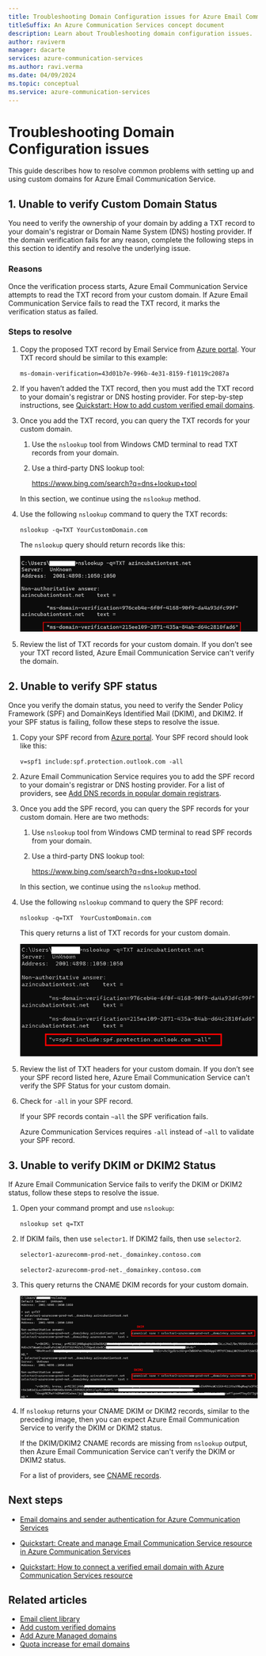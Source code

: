 ```yaml
---
title: Troubleshooting Domain Configuration issues for Azure Email Communication Service
titleSuffix: An Azure Communication Services concept document
description: Learn about Troubleshooting domain configuration issues.
author: raviverm
manager: dacarte
services: azure-communication-services
ms.author: ravi.verma
ms.date: 04/09/2024
ms.topic: conceptual
ms.service: azure-communication-services
---
```

# Troubleshooting Domain Configuration issues

This guide describes how to resolve common problems with setting up and using custom domains for Azure Email Communication Service.

## 1. Unable to verify Custom Domain Status

You need to verify the ownership of your domain by adding a TXT record to your domain's registrar or Domain Name System (DNS) hosting provider. If the domain verification fails for any reason, complete the following steps in this section to identify and resolve the underlying issue.

### Reasons  

Once the verification process starts, Azure Email Communication Service attempts to read the TXT record from your custom domain. If Azure Email Communication Service fails to read the TXT record, it marks the verification status as failed.

### Steps to resolve

1. Copy the proposed TXT record by Email Service from [Azure portal](https://portal.azure.com). Your TXT record should be similar to this example:  

    `ms-domain-verification=43d01b7e-996b-4e31-8159-f10119c2087a`

2. If you haven’t added the TXT record, then you must add the TXT record to your domain's registrar or DNS hosting provider. For step-by-step instructions, see [Quickstart: How to add custom verified email domains](../../quickstarts/email/add-custom-verified-domains.md).   

3. Once you add the TXT record, you can query the TXT records for your custom domain.  

    1. Use the `nslookup` tool from Windows CMD terminal to read TXT records from your domain.
    2. Use a third-party DNS lookup tool: 

        https://www.bing.com/search?q=dns+lookup+tool

    In this section, we continue using the `nslookup` method.

4. Use the following `nslookup` command to query the TXT records: 

    `nslookup -q=TXT YourCustomDomain.com` 

    The `nslookup` query should return records like this: 

    ![alt text](../media/email-domain-nslookup-query.png "Screen capture of the example results from an nslookup query to return the TXT records for your custom domain.")

5. Review the list of TXT records for your custom domain. If you don’t see your TXT record listed, Azure Email Communication Service can't verify the domain.

## 2. Unable to verify SPF status

Once you verify the domain status, you need to verify the Sender Policy Framework (SPF) and DomainKeys Identified Mail (DKIM), and DKIM2. If your SPF status is failing, follow these steps to resolve the issue.

1.	Copy your SPF record from [Azure portal](https://portal.azure.com). Your SPF record should look like this:

    `v=spf1 include:spf.protection.outlook.com -all`  

2. Azure Email Communication Service requires you to add the SPF record to your domain's registrar or DNS hosting provider. For a list of providers, see [Add DNS records in popular domain registrars](../../quickstarts/email/add-custom-verified-domains.md#add-dns-records-in-popular-domain-registrars). 

4. Once you add the SPF record, you can query the SPF records for your custom domain. Here are two methods:

    1. Use `nslookup` tool from Windows CMD terminal to read SPF records from your domain.
    2. Use a third-party DNS lookup tool:

        https://www.bing.com/search?q=dns+lookup+tool

    In this section, we continue using the `nslookup` method.

5. Use the following `nslookup` command to query the SPF record: 

    `nslookup -q=TXT  YourCustomDomain.com`

    This query returns a list of TXT records for your custom domain. 

    ![alt text](../media/email-domain-nslookup-spf-query.png "Screen capture of the example results from an nslookup query to return the SPF records for your custom domain.")

6. Review the list of TXT headers for your custom domain. If you don’t see your SPF record listed here, Azure Email Communication Service can't verify the SPF Status for your custom domain. 

7. Check for `-all` in your SPF record.

    If your SPF records contain `~all` the SPF verification fails.

    Azure Communication Services requires `-all` instead of `~all` to validate your SPF record.


## 3. Unable to verify DKIM or DKIM2 Status

If Azure Email Communication Service fails to verify the DKIM or DKIM2 status, follow these steps to resolve the issue.

1.	Open your command prompt and use `nslookup`:

    `nslookup set q=TXT`

2. If DKIM fails, then use `selector1`. If DKIM2 fails, then use `selector2`.

    `selector1-azurecomm-prod-net._domainkey.contoso.com`

    `selector2-azurecomm-prod-net._domainkey.contoso.com`

3. This query returns the CNAME DKIM records for your custom domain.

    ![alt text](../media/email-domain-nslookup-cname-dkim.png "Screen capture of the example results from an nslookup query to return CNAME DKIM records for your custom domain.")

4. If `nslookup` returns your CNAME DKIM or DKIM2 records, similar to the preceding image, then you can expect Azure Email Communication Service to verify the DKIM or DKIM2 status.

    If the DKIM/DKIM2 CNAME records are missing from `nslookup` output, then Azure Email Communication Service can't verify the DKIM or DKIM2 status.

    For a list of providers, see [CNAME records](../../quickstarts/email/add-custom-verified-domains.md#cname-records).



## Next steps

* [Email domains and sender authentication for Azure Communication Services](./email-domain-and-sender-authentication.md)

* [Quickstart: Create and manage Email Communication Service resource in Azure Communication Services](../../quickstarts/email/create-email-communication-resource.md)

* [Quickstart: How to connect a verified email domain with Azure Communication Services resource](../../quickstarts/email/connect-email-communication-resource.md)

## Related articles

- [Email client library](../email/sdk-features.md)
- [Add custom verified domains](../../quickstarts/email/add-custom-verified-domains.md)
- [Add Azure Managed domains](../../quickstarts/email/add-azure-managed-domains.md)
- [Quota increase for email domains](./email-quota-increase.md)
